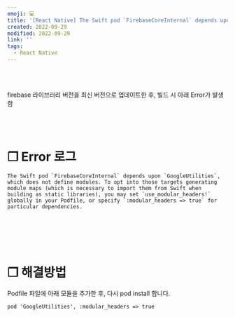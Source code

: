 ```yaml
---
emoji: 💻
title: '[React Native] The Swift pod `FirebaseCoreInternal` depends upon `GoogleUtilities`'
created: 2022-09-29
modified: 2022-09-29
link: ''
tags:
  - React Native
---
```

<br></br>



firebase 라이브러리 버전을 최신 버전으로 업데이트한 후, 빌드 시 아래 Error가 발생함
<br></br><br></br>



# **❐ Error 로그**
```undefined isWrap
The Swift pod `FirebaseCoreInternal` depends upon `GoogleUtilities`, which does not define modules. To opt into those targets generating module maps (which is necessary to import them from Swift when building as static libraries), you may set `use_modular_headers!` globally in your Podfile, or specify `:modular_headers => true` for particular dependencies.
```
<br></br><br></br>



# **❐ 해결방법**
Podfile 파일에 아래 모듈을 추가한 후, 다시 pod install 합니다.
```undefined filename=Podfile
pod 'GoogleUtilities', :modular_headers => true
```
<br></br><br></br>
